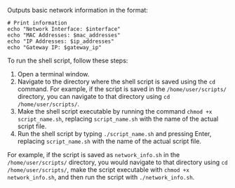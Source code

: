 Outputs basic network information in the format:

```
# Print information
echo "Network Interface: $interface"
echo "MAC Addresses: $mac_addresses"
echo "IP Addresses: $ip_addresses"
echo "Gateway IP: $gateway_ip"
```

To run the shell script, follow these steps:

1. Open a terminal window.
2. Navigate to the directory where the shell script is saved using the `cd` command. For example, if the script is saved in the `/home/user/scripts/` directory, you can navigate to that directory using `cd /home/user/scripts/`.
3. Make the shell script executable by running the command `chmod +x script_name.sh`, replacing `script_name.sh` with the name of the actual script file.
4. Run the shell script by typing `./script_name.sh` and pressing Enter, replacing `script_name.sh` with the name of the actual script file.

For example, if the script is saved as `network_info.sh` in the `/home/user/scripts/` directory, you would navigate to that directory using `cd /home/user/scripts/`, make the script executable with `chmod +x network_info.sh`, and then run the script with `./network_info.sh`.
